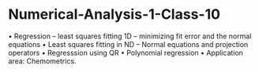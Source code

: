 # Numerical-Analysis-1-Class-10
• Regression – least squares fitting 1D – minimizing fit error and the normal equations
• Least squares fitting in ND – Normal equations and projection operators
• Regresssion using QR
• Polynomial regression
• Application area: Chemometrics.

